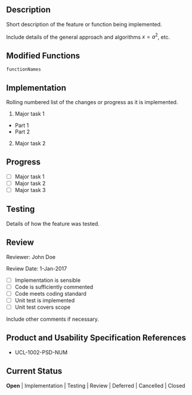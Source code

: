 ## Description

Short description of the feature or function being implemented.

Include details of the general approach and algorithms $`x = a^2`$, etc.

## Modified Functions

`functionNames`

## Implementation

Rolling numbered list of the changes or progress as it is implemented.

1.  Major task 1
  * Part 1
  * Part 2
2. Major task 2

## Progress

- [ ] Major task 1
- [ ] Major task 2
- [ ] Major task 3

## Testing

Details of how the feature was tested.

## Review

Reviewer: John Doe

Review Date: 1-Jan-2017

- [ ] Implementation is sensible
- [ ] Code is sufficiently commented
- [ ] Code meets coding standard
- [ ] Unit test is implemented
- [ ] Unit test covers scope

Include other comments if necessary.

## Product and Usability Specification References

* UCL-1002-PSD-NUM

## Current Status

**Open** | Implementation | Testing | Review | Deferred | Cancelled | Closed
